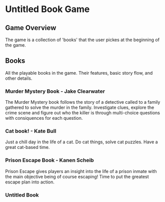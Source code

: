 # Untitled Book Game

## Game Overview

The game is a collection of 'books' that the user pickes at the beginning of the game.

## Books

All the playable books in the game. Their features, basic story flow, and other details.

### Murder Mystery Book - Jake Clearwater

The Murder Mystery book follows the story of a detective called to a family gathered to solve the murder in the family. Investigate clues, explore the crime scene and figure out who the killer is through multi-choice questions with consiquences for each question.

### Cat book! - Kate Bull

Just a chill day in the life of a cat. Do cat things, solve cat puzzles. Have a great cat-based time.

### Prison Escape Book - Kanen Scheib

Prison Escape gives players an insight into the life of a prison inmate with the main objective being of course escaping! Time to put the greatest escape plan into action. 

### Untitled Book
